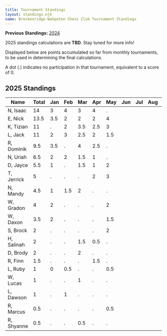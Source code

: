```yaml
---
title: Tournament Standings
layout: standings.njk
name: Breckenridge-Wahpeton Chess Club Tournament Standings
---
```


<b>Previous Standings:</b> <a href='/standings/2024-monthly-tournament-standings/'>2024</a>

2025 standings calculations are <b>TBD</b>. Stay tuned for more info!

Displayed below are points accumulated so far from monthly tournaments, to be used in determining the final calculations.

A dot (.) indicates no participation in that tournament, equivalent to a score of 0.

<h2>2025 Standings</h2>

| Name          | Total     | Jan | Feb | Mar | Apr | May | Jun | Jul | Aug | Sep | Oct | Nov | Dec |
| ------------- | --------- | --- | --- | --- | --- | --- | --- | --- | --- | --- | --- | --- | --- |
| N, Isaac 	    | 14        | 3   | 4   | 3   | 4   | .   |     |     |     |     |     |     |     |
| E, Nick 	    | 13.5      | 3.5 | 2   | 2   | 2   | 4   |     |     |     |     |     |     |     |
| K, Tizian	    | 11        | .   | 2   | 3.5 | 2.5 | 3   |     |     |     |     |     |     |     |
| L, Jack 	    | 11        | 2   | 3   | 2.5 | 2   | 1.5 |     |     |     |     |     |     |     |
| R, Dominik    | 9.5       | 3.5 | .   | 4   | 2.5 | .   |     |     |     |     |     |     |     |
| N, Uriah      | 6.5       | 2   | 2   | 1.5 | 1   | .   |     |     |     |     |     |     |     |
| D, Jayce 	    | 5.5       | 1   | .   | 1.5 | 1   | 2   |     |     |     |     |     |     |     |
| T, Jerrick    | 5         | .   | .   | .   | 2   | 3   |     |     |     |     |     |     |     |
| N, Mandy 	    | 4.5       | 1   | 1.5 | 2   | .   | .   |     |     |     |     |     |     |     |
| W, Gradon     | 4         | 2   | .   | .   | .   | 2   |     |     |     |     |     |     |     |
| W, Daxon      | 3.5       | 2   | .   | .   | .   | 1.5 |     |     |     |     |     |     |     |
| S, Brock 	    | 2         | .   | .   | .   | .   | 2   |     |     |     |     |     |     |     |
| H, Salinah    | 2         | .   | .   | 1.5 | 0.5 | .   |     |     |     |     |     |     |     |
| D, Brody 	    | 2         | .   | .   | 2   | .   | .   |     |     |     |     |     |     |     |
| R, Finn  	    | 1.5       | .   | .   | .   | 1.5 | .   |     |     |     |     |     |     |     |
| L, Ruby  	    | 1         | 0   | 0.5 | .   | .   | 0.5 |     |     |     |     |     |     |     |
| W, Lucas      | 1         | .   | .   | 1   | .   | .   |     |     |     |     |     |     |     |
| L, Dawson	    | 1         | .   | 1   | .   | .   | .   |     |     |     |     |     |     |     |
| R, Marcus	    | 0.5       | .   | .   | .   | .   | 0.5 |     |     |     |     |     |     |     |
| R, Shyanne    | 0.5       | .   | .   | 0.5 | .   | .   |     |     |     |     |     |     |     |

